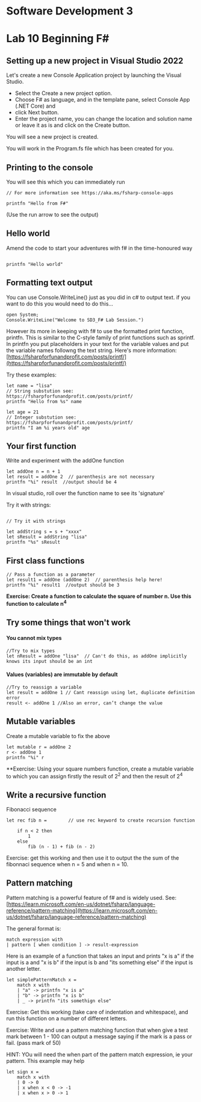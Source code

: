 # Software Development 3 
# Lab 10 Beginning F#


## Setting up a new project in Visual Studio 2022

Let's create a new Console Application project by launching the Visual Studio.
  * Select the Create a new project option.
  * Choose F# as language, and in the template pane, select Console App (.NET Core) and
  * click Next button.
  * Enter the project name, you can change the location and solution name or  leave it as is and click on the Create button.
  
You will see a new project is created.

You will work in the Program.fs file which has been created for you.

## Printing to the console

You will see this which you can immediately run 

 
```f#
// For more information see https://aka.ms/fsharp-console-apps 

printfn "Hello from F#" 

```

(Use the run arrow to see the output)

## Hello world

Amend the code to start your adventures with f# in the time-honoured way

```f#

printfn "Hello world" 
```

## Formatting text output

You can use Console.WriteLine() just as you did in c# to output text.  if you want to do this you would need to do this...

```f#
open System;
Console.WriteLine("Welcome to SD3_F# Lab Session.")
```

However its more in keeping with f# to use the formatted print function, printfn.  This is similar to the C-style family of print functions such as sprintf.  In printfn you put placeholders in your text for the variable values and put the variable names followng the text string.  Here's more information:
[https://fsharpforfunandprofit.com/posts/printf/](https://fsharpforfunandprofit.com/posts/printf/)

Try these examples:

```f#
let name = "lisa" 
// String substution see: https://fsharpforfunandprofit.com/posts/printf/ 
printfn "Hello from %s" name 

let age = 21 
// Integer substution see: https://fsharpforfunandprofit.com/posts/printf/ 
printfn "I am %i years old" age
```


## Your first function

Write and experiment with the addOne function

```f#
let addOne n = n + 1 
let result = addOne 2  // parenthesis are not necessary 
printfn "%i" result  //output should be 4
```

In visual studio, roll over the function name to see its 'signature'

Try it with strings:

```f#

// Try it with strings 

let addString s = s + "xxxx" 
let sResult = addString "lisa" 
printfn "%s" sResult 

```

## First class functions

```f#
// Pass a function as a parameter 
let result1 = addOne (addOne 2)  // parenthesis help here! 
printfn "%i" result1  //output should be 3 
```

**Exercise:
Create a function to calculate the square of number n.
Use this function to calculate n<sup>4</sup>**

## Try some things that won't work

#### You cannot mix types

```f#
//Try to mix types 
let nResult = addOne "lisa"  // Can't do this, as addOne implicitly knows its input should be an int 
```

#### Values (variables) are immutable by default

```f#
//Try to reassign a variable 
let result = addOne 1 // Cant reassign using let, duplicate definition error 
result <- addOne 1 //Also an error, can’t change the value 
```

## Mutable variables

Create a mutable variable to fix the above

```f#
let mutable r = addOne 2 
r <- addOne 1  
printfn "%i" r 
```

**Exercise:
Using your square numbers function, create a mutable variable to which you can assign firstly the result of 2<sup>2</sup> and then the result of 2<sup>4</sup>


## Write a recursive function

Fibonacci sequence

```f#
let rec fib n =        // use rec keyword to create recursion function   ​ 
    if n < 2 then  
        1 
    else  
        fib (n - 1) + fib (n - 2) 

```

Exercise: get this working and then use it to output the the sum of the fibonnaci sequence when n = 5 and when n = 10.


## Pattern matching

Pattern matching is a powerful feature of f# and is widely used.  See: [https://learn.microsoft.com/en-us/dotnet/fsharp/language-reference/pattern-matching](https://learn.microsoft.com/en-us/dotnet/fsharp/language-reference/pattern-matching)

The general format is:

```f#
match expression with
| pattern [ when condition ] -> result-expression
```


Here is an example of a function that takes an input and prints "x is a" if the input is a and "x is b" if the input is b and "its something else" if the input is another letter.

```f#
let simplePatternMatch x =  
    match x with 
    | "a" -> printfn "x is a" 
    | "b" -> printfn "x is b" 
    | _ -> printfn "its somethign else" 

```

Exercise: Get this working (take care of indentation and whitespace), and run this function on a number of different letters.

Exercise: Write and use a pattern matching function that when give a test mark between 1 - 100 can output a message saying if the mark is a pass or fail. (pass mark of 50)

HINT: YOu will need the when part of the pattern match expression, ie your pattern. This example may help

```f#
let sign x =
    match x with
    | 0 -> 0
    | x when x < 0 -> -1
    | x when x > 0 -> 1
 ```

